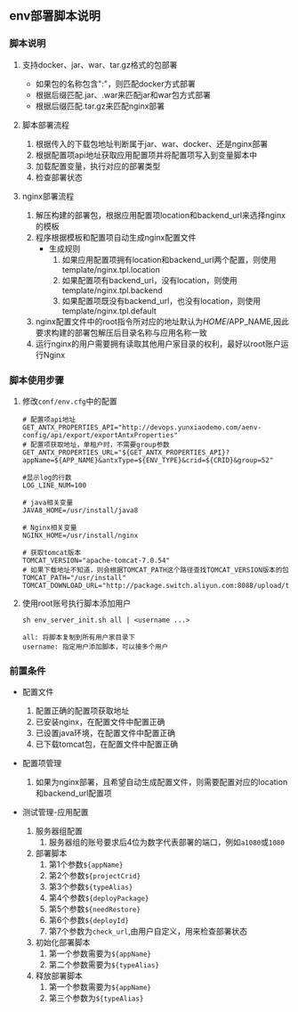 ## env部署脚本说明

### 脚本说明
1. 支持docker、jar、war、tar.gz格式的包部署
    - 如果包的名称包含":"，则匹配docker方式部署
    - 根据后缀匹配.jar、.war来匹配jar和war包方式部署
    - 根据后缀匹配.tar.gz来匹配nginx部署
  
2. 脚本部署流程
   1. 根据传入的下载包地址判断属于jar、war、docker、还是nginx部署
   2. 根据配置项api地址获取应用配置项并将配置项写入到变量脚本中 
   3. 加载配置变量，执行对应的部署类型
   4. 检查部署状态

3. nginx部署流程
   1. 解压构建的部署包，根据应用配置项location和backend_url来选择nginx的模板
   2. 程序根据模板和配置项自动生成nginx配置文件
      - 生成规则
         1. 如果应用配置项拥有location和backend_url两个配置，则使用template/nginx.tpl.location
         2. 如果配置项有backend_url，没有location，则使用template/nginx.tpl.backend
         3. 如果配置项既没有backend_url，也没有location，则使用template/nginx.tpl.default
   3. nginx配置文件中的root指令所对应的地址默认为$HOME/$APP_NAME,因此要求构建的部署包解压后目录名称与应用名称一致
   4. 运行nginx的用户需要拥有读取其他用户家目录的权利，最好以root账户运行Nginx


### 脚本使用步骤


1. 修改```conf/env.cfg```中的配置
    ```shell
    # 配置项api地址
    GET_ANTX_PROPERTIES_API="http://devops.yunxiaodemo.com/aenv-config/api/export/exportAntxProperties"
    # 配置项获取地址，单租户时，不需要group参数
    GET_ANTX_PROPERTIES_URL="${GET_ANTX_PROPERTIES_API}?appName=${APP_NAME}&antxType=${ENV_TYPE}&crid=${CRID}&group=52"

    #显示log的行数
    LOG_LINE_NUM=100 

    # java相关变量
    JAVA8_HOME=/usr/install/java8

    # Nginx相关变量
    NGINX_HOME=/usr/install/nginx

    # 获取tomcat版本
    TOMCAT_VERSION="apache-tomcat-7.0.54"
    # 如果下载地址不知道，则会根据TOMCAT_PATH这个路径查找TOMCAT_VERSION版本的包
    TOMCAT_PATH="/usr/install"
    TOMCAT_DOWNLOAD_URL="http://package.switch.aliyun.com:8088/upload/tools/${TOMCAT_VERSION}.zip"

   ```

2. 使用root账号执行脚本添加用户
   ```shell
   sh env_server_init.sh all | <username ...>

   all: 将脚本复制到所有用户家目录下
   username: 指定用户添加脚本，可以接多个用户

   ```

### 前置条件
  - 配置文件
     1. 配置正确的配置项获取地址 
     2. 已安装nginx，在配置文件中配置正确
     3. 已设置java环境，在配置文件中配置正确
     4. 已下载tomcat包，在配置文件中配置正确
   
  - 配置项管理
    1. 如果为nginx部署，且希望自动生成配置文件，则需要配置对应的location和backend_url配置项 
   
  - 测试管理-应用配置
    1. 服务器组配置
       1. 服务器组的账号要求后4位为数字代表部署的端口，例如`a1080`或`1080`
    2. 部署脚本
       1. 第1个参数`${appName}`
       2. 第2个参数`${projectCrid}`
       3. 第3个参数`${typeAlias}`
       4. 第4个参数`${deployPackage}`
       5. 第5个参数`${needRestore}`
       6. 第6个参数`${deployId}`
       7. 第7个参数为`check_url`,由用户自定义，用来检查部署状态
    3. 初始化部署脚本
       1. 第一个参数需要为`${appName}`
       2. 第二个参数需要为`${typeAlias}`
    4. 释放部署脚本
       1. 第一个参数需要为`${appName}`
       2. 第三个参数为`${typeAlias}`
   
